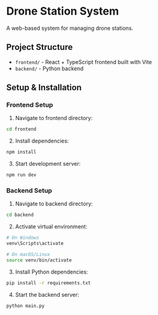 # Drone Station System

A web-based system for managing drone stations.

## Project Structure

- `frontend/` - React + TypeScript frontend built with Vite
- `backend/` - Python backend

## Setup & Installation

### Frontend Setup

1. Navigate to frontend directory:
```sh
cd frontend
```

2. Install dependencies:
```sh
npm install
```

3. Start development server:
```sh
npm run dev
```


### Backend Setup

1. Navigate to backend directory:
```sh
cd backend
```

2. Activate virtual environment:
```sh
# On Windows
venv\Scripts\activate

# On macOS/Linux
source venv/bin/activate
```

3. Install Python dependencies:
```sh
pip install -r requirements.txt
```

4. Start the backend server:
```sh
python main.py
```

